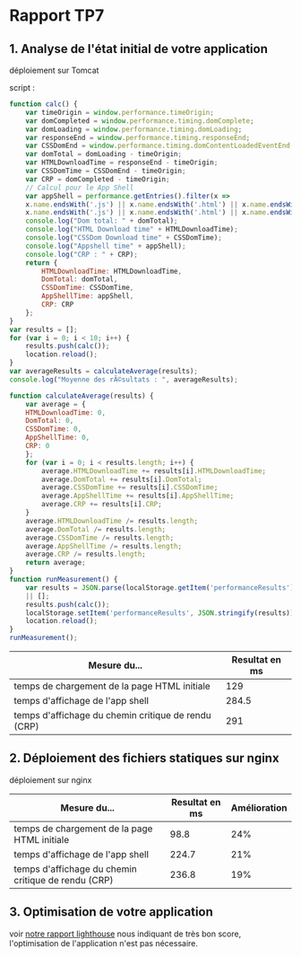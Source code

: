 # Rapport TP7

## 1. Analyse de l'état initial de votre application
déploiement sur Tomcat

script : 
```js
function calc() {
    var timeOrigin = window.performance.timeOrigin;
    var domCompleted = window.performance.timing.domComplete;
    var domLoading = window.performance.timing.domLoading;
    var responseEnd = window.performance.timing.responseEnd;
    var CSSDomEnd = window.performance.timing.domContentLoadedEventEnd;
    var domTotal = domLoading - timeOrigin;
    var HTMLDownloadTime = responseEnd - timeOrigin;
    var CSSDomTime = CSSDomEnd - timeOrigin;
    var CRP = domCompleted - timeOrigin;
    // Calcul pour le App Shell
    var appShell = performance.getEntries().filter(x =>
    x.name.endsWith('.js') || x.name.endsWith('.html') || x.name.endsWith('.css'))[performance.getEntries().filter(x =>
    x.name.endsWith('.js') || x.name.endsWith('.html') || x.name.endsWith('.css')).length - 1].responseEnd;
    console.log("Dom total: " + domTotal);
    console.log("HTML Download time" + HTMLDownloadTime);
    console.log("CSSDom Download time" + CSSDomTime);
    console.log("Appshell time" + appShell);
    console.log("CRP : " + CRP);
    return {
        HTMLDownloadTime: HTMLDownloadTime,
        DomTotal: domTotal,
        CSSDomTime: CSSDomTime,
        AppShellTime: appShell,
        CRP: CRP
    };
}
var results = [];
for (var i = 0; i < 10; i++) {
    results.push(calc());
    location.reload();
}
var averageResults = calculateAverage(results);
console.log("Moyenne des rÃ©sultats : ", averageResults);

function calculateAverage(results) {
    var average = {
    HTMLDownloadTime: 0,
    DomTotal: 0,
    CSSDomTime: 0,
    AppShellTime: 0,
    CRP: 0
    };
    for (var i = 0; i < results.length; i++) {
        average.HTMLDownloadTime += results[i].HTMLDownloadTime;
        average.DomTotal += results[i].DomTotal;
        average.CSSDomTime += results[i].CSSDomTime;
        average.AppShellTime += results[i].AppShellTime;
        average.CRP += results[i].CRP;
    }
    average.HTMLDownloadTime /= results.length;
    average.DomTotal /= results.length;
    average.CSSDomTime /= results.length;
    average.AppShellTime /= results.length;
    average.CRP /= results.length;
    return average;
}
function runMeasurement() {
    var results = JSON.parse(localStorage.getItem('performanceResults'))
    || [];
    results.push(calc());
    localStorage.setItem('performanceResults', JSON.stringify(results));
    location.reload();
}
runMeasurement();
```

| Mesure du... | Resultat en ms |
|--------------|----------------|
| temps de chargement de la page HTML initiale | 129 |
| temps d'affichage de l'app shell | 284.5 |
| temps d'affichage du chemin critique de rendu (CRP) | 291 |

## 2. Déploiement des fichiers statiques sur nginx
déploiement sur nginx

| Mesure du... | Resultat en ms | Amélioration |
|--------------|----------------|--------------|
| temps de chargement de la page HTML initiale | 98.8 | 24% |
| temps d'affichage de l'app shell | 224.7 | 21% |
| temps d'affichage du chemin critique de rendu (CRP) | 236.8 | 19% |

## 3. Optimisation de votre application


voir [notre rapport lighthouse](./rapport_audit.pdf) nous indiquant de très bon score, l'optimisation de l'application n'est pas nécessaire.
